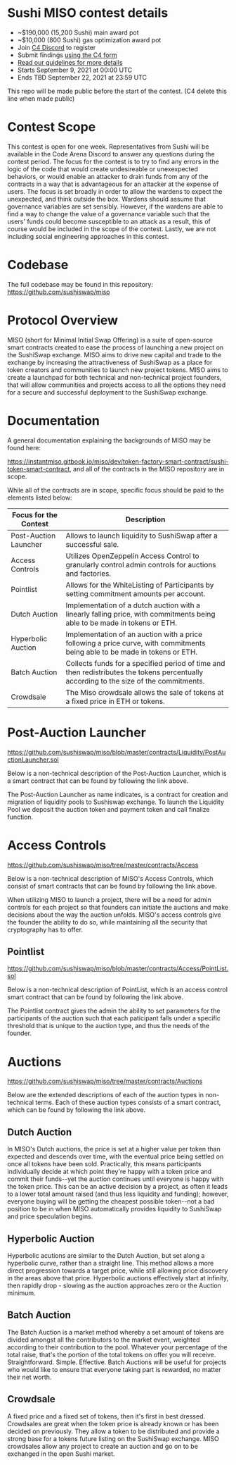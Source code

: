 # Sushi MISO contest details
- ~$190,000 (15,200 Sushi) main award pot
- ~$10,000 (800 Sushi) gas optimization award pot
- Join [C4 Discord](https://discord.gg/EY5dvm3evD) to register
- Submit findings [using the C4 form](https://code423n4.com/2021-09-sushi-miso-contest/submit)
- [Read our guidelines for more details](https://docs.code4rena.com/roles/wardens)
- Starts September 9, 2021 at 00:00 UTC
- Ends TBD September 22, 2021 at 23:59 UTC

This repo will be made public before the start of the contest. (C4 delete this line when made public)

# Contest Scope
This contest is open for one week. Representatives from Sushi will be available in the Code Arena Discord to answer any questions during the contest period. The focus for the contest is to try to find any errors in the logic of the code that would create undesireable or unexexpected behaviors, or would enable an attacker to drain funds from any of the contracts in a way that is advantageous for an attacker at the expense of users. The focus is set broadly in order to allow the wardens to expect the unexpected, and think outside the box. Wardens should assume that governance variables are set sensibly. However, if the wardens are able to find a way to change the value of a governance variable such that the users' funds could become susceptible to an attack as a result, this of course would be included in the scope of the contest. Lastly, we are not including social engineering approaches in this contest.

# Codebase
The full codebase may be found in this repository: https://github.com/sushiswap/miso

# Protocol Overview

MISO (short for Minimal Initial Swap Offering) is a suite of open-source smart contracts created to ease the process of launching a new project on the SushiSwap exchange. MISO aims to drive new capital and trade to the exchange by increasing the attractiveness of SushiSwap as a place for token creators and communities to launch new project tokens. MISO aims to create a launchpad for both technical and non-technical project founders, that will allow communities and projects access to all the options they need for a secure and successful deployment to the SushiSwap exchange.

# Documentation 

A general documentation explaining the backgrounds of MISO may be found here:

https://instantmiso.gitbook.io/miso/dev/token-factory-smart-contract/sushi-token-smart-contract, and all of the contracts in the MISO repository are in scope. 

While all of the contracts are in scope, specific focus should be paid to the elements listed below:

| Focus for the Contest | Description |
|-------------------------------|------------------------------------------------------|
| Post-Auction Launcher | Allows to launch liquidity to SushiSwap after a successful sale. |
| Access Controls | Utilizes OpenZeppelin Access Control to granularly control admin controls for auctions and factories. |
| Pointlist | Allows for the WhiteListing of Participants by setting commitment amounts per account. |
| Dutch Auction | Implementation of a dutch auction with a linearly falling price, with commitments being able to be made in tokens or ETH. |
| Hyperbolic Auction | Implementation of an auction with a price following a price curve, with commitments being able to be made in tokens or ETH. |
| Batch Auction | Collects funds for a specified period of time and then redistributes the tokens percentually according to the size of the commitments. |
| Crowdsale | The Miso crowdsale allows the sale of tokens at a fixed price in ETH or tokens. |


# Post-Auction Launcher
https://github.com/sushiswap/miso/blob/master/contracts/Liquidity/PostAuctionLauncher.sol

Below is a non-technical description of the Post-Auction Launcher, which is a smart contract that can be found by following the link above.

The Post-Auction Launcher as name indicates, is a contract for creation and migration of liquidity pools to Sushiswap exchange. To launch the Liquidity Pool we deposit the auction token and payment token and call finalize function.

# Access Controls
https://github.com/sushiswap/miso/tree/master/contracts/Access

Below is a non-technical description of MISO's Access Controls, which consist of smart contracts that can be found by following the link above.

When utilizing MISO to launch a project, there will be a need for admin controls for each project so that founders can initiate the auctions and make decisions about the way the auction unfolds. MISO's access controls give the founder the ability to do so, while maintaining all the security that cryptography has to offer.

## Pointlist
https://github.com/sushiswap/miso/blob/master/contracts/Access/PointList.sol

Below is a non-technical description of PointList, which is an access control smart contract that can be found by following the link above.

The Pointlist contract gives the admin the ability to set parameters for the participants of the auction such that each paticipant falls under a specific threshold that is unique to the auction type, and thus the needs of the founder.

# Auctions
https://github.com/sushiswap/miso/tree/master/contracts/Auctions

Below are the extended descriptions of each of the auction types in non-technical terms. Each of these auction types consists of a smart contract, which can be found by following the link above.

## Dutch Auction

In MISO's Dutch auctions, the price is set at a higher value per token than expected and descends over time, with the eventual price being settled on once all tokens have been sold. Practically, this means participants individually decide at which point they're happy with a token price and commit their funds--yet the auction continues until everyone is happy with the token price. This can be an active decision by a project, as often it leads to a lower total amount raised (and thus less liquidity and funding); however, everyone buying will be getting the cheapest possible token--not a bad position to be in when MISO automatically provides liquidity to SushiSwap and price speculation begins.

## Hyperbolic Auction

Hyperbolic acutions are similar to the Dutch Auction, but set along a hyperbolic curve, rather than a straight line. This method allows a more direct progression towards a target price, while still allowing price discovery in the areas above that price. Hyperbolic auctions effectively start at infinity, then rapidly drop - slowing as the auction approaches zero or the Auction minimum.

## Batch Auction

The Batch Auction is a market method whereby a set amount of tokens are divided amongst all the contributors to the market event, weighted according to their contribution to the pool. Whatever your percentage of the total raise, that's the portion of the total tokens on offer you will receive. Straightforward. Simple. Effective. Batch Auctions will be useful for projects who would like to ensure that everyone taking part is rewarded, no matter their net worth.

## Crowdsale

A fixed price and a fixed set of tokens, then it's first in best dressed. Crowdsales are great when the token price is already known or has been decided on previously. They allow a token to be distributed and provide a strong base for a tokens future listing on the SushiSwap exchange. MISO crowdsales allow any project to create an auction and go on to be exchanged in the open Sushi market.
